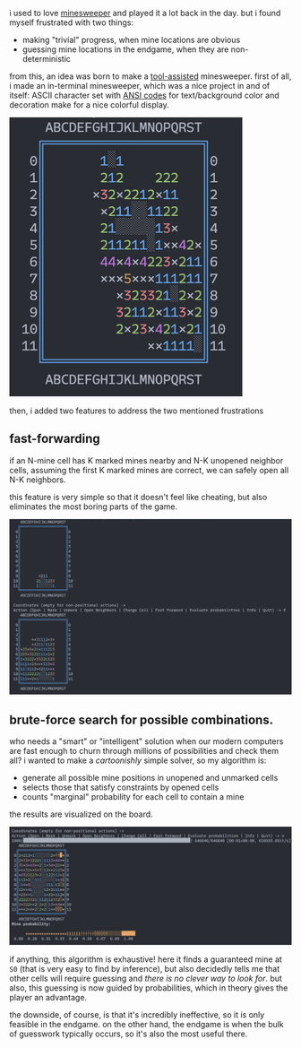 i used to love [minesweeper](https://minesweeperonline.com/) and played it a lot back in the day.
but i found myself frustrated with two things:
- making "trivial" progress, when mine locations are obvious
- guessing mine locations in the endgame, when they are non-deterministic

from this, an idea was born to make a [tool-assisted](https://en.wikipedia.org/wiki/Tool-assisted_speedrun)
minesweeper. first of all, i made an in-terminal minesweeper, which was a nice project in and of itself:
ASCII character set with [ANSI codes](https://en.wikipedia.org/wiki/ANSI_escape_code) for text/background
color and decoration make for a nice colorful display.

![minesweeper screenshot](media/minesweeper-1.png)

then, i added
two features to address the two mentioned frustrations

## fast-forwarding

if an N-mine cell has K marked mines nearby and N-K unopened neighbor cells, assuming the first K marked mines
are correct, we can safely open all N-K neighbors.

this feature is very simple so that it doesn't feel like cheating, but also eliminates the most boring parts
of the game.

![minesweeper screenshot --- fast-forwarding](media/minesweeper-2.png)

## brute-force search for possible combinations.

who needs a "smart" or "intelligent" solution when our modern computers are fast enough to churn through millions
of possibilities and check them all? i wanted to make a *cartoonishly* simple solver, so my algorithm is:
- generate all possible mine positions in unopened and unmarked cells
- selects those that satisfy constraints by opened cells
- counts "marginal" probability for each cell to contain a mine

the results are visualized on the board.

![minesweeper screenshot --- brute-forcing](media/minesweeper-3.png)

if anything, this algorithm is exhaustive! here it finds a guaranteed mine at `S0` (that is very easy to find
by inference), but also decidedly tells me that other cells will require guessing and *there is no clever way
to look for*. but also, this guessing is now guided by probabilities, which in theory gives the player an advantage.

the downside, of course, is that it's incredibly ineffective, so it is only feasible in the endgame. on the
other hand, the endgame is when the bulk of guesswork typically occurs, so it's also the most useful there.

